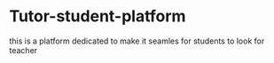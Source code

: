 # Tutor-student-platform
this is a platform dedicated to make it seamles for students to look for teacher
